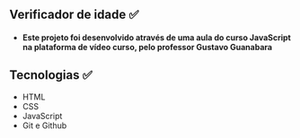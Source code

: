 ## Verificador de idade ✅

- <h4>Este projeto foi desenvolvido através de uma aula do curso JavaScript na plataforma de vídeo curso, pelo professor Gustavo Guanabara</h4>

## Tecnologias ✅
- HTML
- CSS
- JavaScript 
- Git e Github